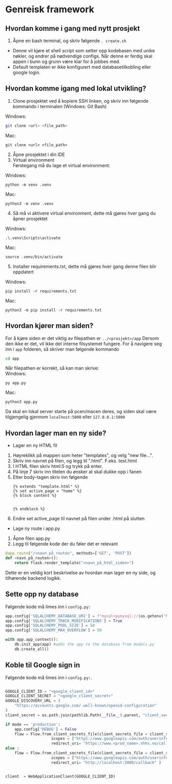 # Genreisk framework 
## Hvordan komme i gang med nytt prosjekt
1. Åpne en bash terminal, og skriv følgende `. create.sh`
- Denne vil kjøre et shell script som setter opp kodebasen med unike nøkler, og endrer på nødvendige configs. Når denne er ferdig skal appen i bunn og grunn være klar for å jobbes med.
- Default templaten er ikke konfigurert med databasetilkobling eller google login.

## Hvordan komme igang med lokal utvikling?
1. Clone prosjektet ved å kopiere SSH linken, og skriv inn følgende kommando i terminalen (Windows: Git Bash) 

Windows:
``` bash
git clone <url> <file_path>
```
Mac:
``` terminal
git clone <url> <file_path>
```

2. Åpne prosjektet i din IDE
3. Virtual environment \
Førstegang må du lage et virtual environment: 

Windows:
``` terminal
python -m venv .venv
```
Mac:
``` terminal
python3 -m venv .venv
```

4. Så må vi aktivere virtual environment, dette må gjøres hver gang du åpner prosjektet 

Windows:
``` terminal
.\.venv\Scripts\activate
```
Mac: 
``` terminal
source .venv/bin/activate
```

5. Installer requirements.txt, dette må gjøres hver gang denne filen blir oppdatert 

Windows:
``` terminal
pip install -r requirements.txt
```
Mac:
``` terminal
python3 -m pip install -r requirements.txt
```

## Hvordan kjører man siden?
For å kjøre siden er det viktig av filepathen er `../<prosjekt>/app` Dersom den ikke er det, vil ikke det interne filsystemet fungere. For å navigere seg inn i `app` folderen, så skriver man følgende kommando
``` bash
cd app
```
Når filepathen er korrekt, så kan man skrive: \
Windows:
``` terminal
py app.py
```
Mac:
``` terminal
python3 app.py
```
Da skal en lokal server starte på pcen/macen deres, og siden skal være tilgjengelig gjennom `localhost:5000` eller `127.0.0.1:5000`


## Hvordan lager man en ny side?
- Lager en ny HTML fil 
1. Høyreklikk på mappen som heter "templates", og velg "new file...". 
2. Skriv inn navnet på filen, og legg til ".html". F.eks. test.html
3. I HTML filen skriv html:5 og trykk på enter. 
4. På linje 7 skriv inn titelen du ønsker at skal dukke opp i fanen
5. Etter body-tagen skriv inn følgende 
    ```
    {% extends "template.html" %}
    {% set active_page = "home" %}
    {% block content %}


    {% endblock %} 
    ```
6. Endre set active_page til navnet på filen under .html på slutten
- Lage ny route i app.py
1. Åpne filen app.py
2. Legg til følgende kode der du føler det er relevant
``` python
@app.route("/<navn_på_routen", methods=['GET', 'POST'])
def <navn_på_routen>():
    return flask.render_template("<navn_på_html_siden>")
```
Dette er en veldig kort beskrivelse av hvordan man lager en ny side, og tilhørende backend logikk. 


## Sette opp ny database
Følgende kode må limes inn i `config.py:`
``` python
app.config['SQLALCHEMY_DATABASE_URI'] = f"mysql+pymysql://{os.getenv('MY_SQL_USER')}:{os.getenv('MY_SQL_PASSWORD')}@{os.getenv('MY_SQL_URL')}/vareflyt"
app.config['SQLALCHEMY_TRACK_MODIFICATIONS'] = True
app.config['SQLALCHEMY_POOL_SIZE'] = 50
app.config['SQLALCHEMY_MAX_OVERFLOW'] = 50
```

``` python
with app.app_context():
    db.init_app(app) #adds the app to the database from models.py
    db.create_all()
```


## Koble til Google sign in
Følgende kode må limes inn i `config.py:`.
``` python

GOOGLE_CLIENT_ID = "<google_client_id>"
GOOGLE_CLIENT_SECRET = "<google_client_secret>"
GOOGLE_DISCOVERY_URL = (
    "https://accounts.google.com/.well-known/openid-configuration"
)
client_secret = os.path.join(pathlib.Path(__file__).parent, "client_secret.json")

if mode == 'production':
    app.config['DEBUG'] = False
    flow = Flow.from_client_secrets_file(client_secrets_file = client_secret, 
                    scopes = ["https://www.googleapis.com/auth/userinfo.email", "https://www.googleapis.com/auth/userinfo.profile", "openid"],
                    redirect_uri= "https://www.<prod_name>.nhhs.no/callback" )
else :
    flow = Flow.from_client_secrets_file(client_secrets_file = client_secret, 
                    scopes = ["https://www.googleapis.com/auth/userinfo.email", "https://www.googleapis.com/auth/userinfo.profile", "openid"],
                    redirect_uri= "http://localhost:5000/callback" )


client  = WebApplicationClient(GOOGLE_CLIENT_ID)

```



 




